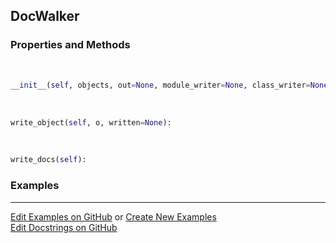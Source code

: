 ## <a id="Peeves.Doc.DocWalker.DocWalker">DocWalker</a>


### Properties and Methods
<a id="Peeves.Doc.DocWalker.DocWalker.__init__" class="docs-object-method">&nbsp;</a>
```python
__init__(self, objects, out=None, module_writer=None, class_writer=None, function_writer=None, object_writer=None, ignore_paths=None): 
```

<a id="Peeves.Doc.DocWalker.DocWalker.write_object" class="docs-object-method">&nbsp;</a>
```python
write_object(self, o, written=None): 
```

<a id="Peeves.Doc.DocWalker.DocWalker.write_docs" class="docs-object-method">&nbsp;</a>
```python
write_docs(self): 
```

### Examples


___

[Edit Examples on GitHub](https://github.com/McCoyGroup/References/edit/gh-pages/Documentation/examples/Peeves/Doc/DocWalker/DocWalker.md) or 
[Create New Examples](https://github.com/McCoyGroup/References/new/gh-pages/?filename=Documentation/examples/Peeves/Doc/DocWalker/DocWalker.md) <br/>
[Edit Docstrings on GitHub](https://github.com/McCoyGroup/Peeves/edit/master/Doc/DocWalker.py?message=Update%20Docs)